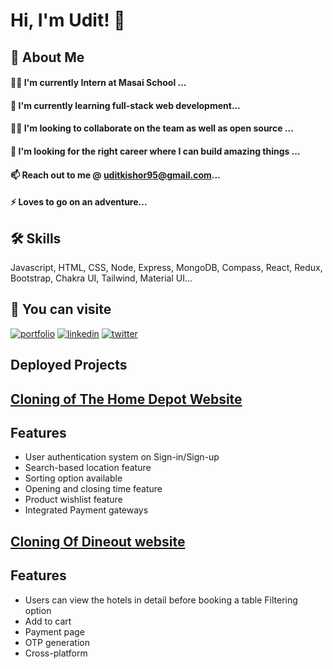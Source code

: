# Hi, I'm Udit! 👋


## 🚀 About Me

#### 👩‍💻 I'm currently Intern at Masai School ...

#### 🧠 I'm currently learning full-stack web development...

#### 👯‍♀️ I'm looking to collaborate on the team as well as open source ...

#### 🤔 I'm looking for the right career where I can build amazing things ...

#### 📫 Reach out to me @ uditkishor95@gmail.com...

#### ⚡️ Loves to go on an adventure...

## 🛠 Skills
Javascript, HTML, CSS, Node, Express, MongoDB, Compass, React, Redux, Bootstrap, Chakra UI, Tailwind, Material UI...

## 🔗 You can visite
[![portfolio](https://img.shields.io/badge/my_portfolio-000?style=for-the-badge&logo=ko-fi&logoColor=white)](/)
[![linkedin](https://img.shields.io/badge/linkedin-0A66C2?style=for-the-badge&logo=linkedin&logoColor=white)](https://www.linkedin.com/in/udit-kishor-b764a922b/)
[![twitter](https://img.shields.io/badge/twitter-1DA1F2?style=for-the-badge&logo=twitter&logoColor=white)](https://twitter.com/UDITKISHOR2)


## Deployed Projects

 ## [Cloning of The Home Depot Website](https://friendly-swanson-b92bb2.netlify.app/)
 ## Features

- User authentication system on Sign-in/Sign-up 
- Search-based location feature 
- Sorting option available
- Opening and closing time feature
- Product wishlist feature
- Integrated Payment gateways

 

 ##  [Cloning Of Dineout website](https://affectionate-swirles-dc9e0e.netlify.app/)
 ## Features

- Users can view the hotels in detail before booking a table Filtering option
- Add to cart 
- Payment page
- OTP generation 
- Cross-platform
 
